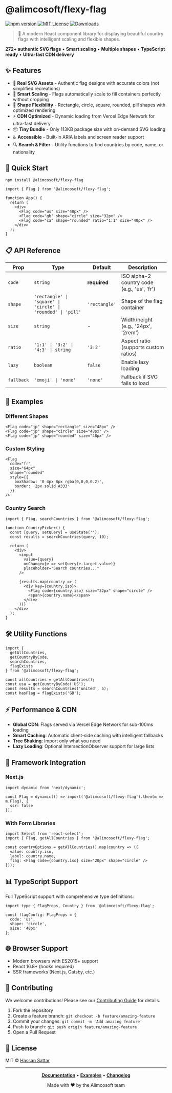 # @alimcosoft/flexy-flag

[![npm version](https://badge.fury.io/js/@alimcosoft%2Fflexy-flag.svg)](https://badge.fury.io/js/@alimcosoft%2Fflexy-flag)
[![MIT License](https://img.shields.io/badge/license-MIT-blue.svg)](https://opensource.org/licenses/MIT)
[![Downloads](https://img.shields.io/npm/dw/@alimcosoft/flexy-flag.svg)](https://www.npmjs.com/package/@alimcosoft/flexy-flag)

> 🚀 A modern React component library for displaying beautiful country flags with intelligent scaling and flexible shapes.

**272+ authentic SVG flags** • **Smart scaling** • **Multiple shapes** • **TypeScript ready** • **Ultra-fast CDN delivery**

## ✨ Features

- 🎨 **Real SVG Assets** - Authentic flag designs with accurate colors (not simplified recreations)
- 📏 **Smart Scaling** - Flags automatically scale to fill containers perfectly without cropping  
- 🔷 **Shape Flexibility** - Rectangle, circle, square, rounded, pill shapes with optimized rendering
- ⚡ **CDN Optimized** - Dynamic loading from Vercel Edge Network for ultra-fast delivery
- 📦 **Tiny Bundle** - Only 113KB package size with on-demand SVG loading
- ♿ **Accessible** - Built-in ARIA labels and screen reader support
- 🔍 **Search & Filter** - Utility functions to find countries by code, name, or nationality

## 🚀 Quick Start

```bash
npm install @alimcosoft/flexy-flag
```

```tsx
import { Flag } from '@alimcosoft/flexy-flag';

function App() {
  return (
    <div>
      <Flag code="us" size="48px" />
      <Flag code="gb" shape="circle" size="32px" />
      <Flag code="ca" shape="rounded" ratio="1:1" size="40px" />
    </div>
  );
}
```

## 📋 API Reference

| Prop | Type | Default | Description |
|------|------|---------|-------------|
| `code` | `string` | **required** | ISO alpha-2 country code (e.g., 'us', 'fr') |
| `shape` | `'rectangle' \| 'square' \| 'circle' \| 'rounded' \| 'pill'` | `'rectangle'` | Shape of the flag container |
| `size` | `string` | - | Width/height (e.g., '24px', '2rem') |
| `ratio` | `'1:1' \| '3:2' \| '4:3' \| string` | `'3:2'` | Aspect ratio (supports custom ratios) |
| `lazy` | `boolean` | `false` | Enable lazy loading |
| `fallback` | `'emoji' \| 'none'` | `'none'` | Fallback if SVG fails to load |


## 🎯 Examples

### Different Shapes
```tsx
<Flag code="jp" shape="rectangle" size="48px" />
<Flag code="jp" shape="circle" size="48px" />  
<Flag code="jp" shape="rounded" size="48px" />
```

### Custom Styling
```tsx
<Flag
  code="fr"
  size="64px"
  shape="rounded"
  style={{
    boxShadow: '0 4px 8px rgba(0,0,0,0.2)',
    border: '2px solid #333'
  }}
/>
```

### Country Search
```tsx
import { Flag, searchCountries } from '@alimcosoft/flexy-flag';

function CountryPicker() {
  const [query, setQuery] = useState('');
  const results = searchCountries(query, 10);

  return (
    <div>
      <input 
        value={query}
        onChange={e => setQuery(e.target.value)}
        placeholder="Search countries..."
      />
      
      {results.map(country => (
        <div key={country.iso}>
          <Flag code={country.iso} size="32px" shape="circle" />
          <span>{country.name}</span>
        </div>
      ))}
    </div>
  );
}
```

## 🛠️ Utility Functions

```tsx
import { 
  getAllCountries, 
  getCountryByCode, 
  searchCountries,
  flagExists 
} from '@alimcosoft/flexy-flag';

const allCountries = getAllCountries();
const usa = getCountryByCode('US'); 
const results = searchCountries('united', 5);
const hasFlag = flagExists('GB');
```

## ⚡ Performance & CDN

- **Global CDN**: Flags served via Vercel Edge Network for sub-100ms loading
- **Smart Caching**: Automatic client-side caching with intelligent fallbacks
- **Tree Shaking**: Import only what you need
- **Lazy Loading**: Optional IntersectionObserver support for large lists

## 🎨 Framework Integration

### Next.js
```tsx
import dynamic from 'next/dynamic';

const Flag = dynamic(() => import('@alimcosoft/flexy-flag').then(m => m.Flag), {
  ssr: false
});
```

### With Form Libraries
```tsx
import Select from 'react-select';
import { Flag, getAllCountries } from '@alimcosoft/flexy-flag';

const countryOptions = getAllCountries().map(country => ({
  value: country.iso,
  label: country.name,
  flag: <Flag code={country.iso} size="20px" shape="circle" />
}));
```

## 📊 TypeScript Support

Full TypeScript support with comprehensive type definitions:

```tsx
import type { FlagProps, Country } from '@alimcosoft/flexy-flag';

const flagConfig: FlagProps = {
  code: 'us',
  shape: 'circle', 
  size: '48px'
};
```

## 🌐 Browser Support

- Modern browsers with ES2015+ support
- React 16.8+ (hooks required)
- SSR frameworks (Next.js, Gatsby, etc.)

## 🤝 Contributing

We welcome contributions! Please see our [Contributing Guide](CONTRIBUTING.md) for details.

1. Fork the repository
2. Create a feature branch: `git checkout -b feature/amazing-feature`
3. Commit your changes: `git commit -m 'Add amazing feature'`
4. Push to branch: `git push origin feature/amazing-feature`
5. Open a Pull Request

## 📄 License

MIT © [Hassan Sattar](https://github.com/ALIMCOSOFT-SMC-PVT-LTD)

---

<div align="center">

**[Documentation](https://github.com/ALIMCOSOFT-SMC-PVT-LTD/flexy-flag)** • 
**[Examples](https://github.com/ALIMCOSOFT-SMC-PVT-LTD/flexy-flag/tree/main/examples)** • 
**[Changelog](https://github.com/ALIMCOSOFT-SMC-PVT-LTD/flexy-flag/releases)**

Made with ❤️ by the Alimcosoft team

</div>
